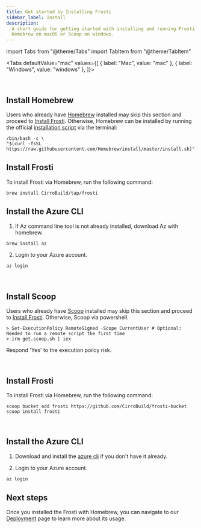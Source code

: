 ```yaml
---
title: Get started by Installing Frosti
sidebar_label: Install
description:
  A short guide for getting started with installing and running Frosti via
  Homebrew on macOS or Scoop on windows.
---
```


import Tabs from "@theme/Tabs"
import TabItem from "@theme/TabItem"


<Tabs defaultValue="mac" values={[
  { label: "Mac", value: "mac" },
  { label: "Windows", value: "windows" },
]}>

<TabItem value="mac">

<br />

## Install Homebrew

Users who already have [Homebrew](https://brew.sh/) installed may skip this section and proceed to
[Install Frosti](#install-Frosti). Otherwise, Homebrew can be installed by
running the official
[installation script](https://github.com/Homebrew/install/blob/master/install.sh)
via the terminal:

```shell
/bin/bash -c \
"$(curl -fsSL https://raw.githubusercontent.com/Homebrew/install/master/install.sh)"
```

## Install Frosti

To install Frosti via Homebrew, run the following command:

```shell
brew install CirroBuild/tap/frosti
```

## Install the Azure CLI

1. If Az command line tool is not already installed, download Az with homebrew.

```bash
brew install az
```

2. Login to your Azure account.

```bash
az login
```

</TabItem>


<TabItem value="windows">

<br />

## Install Scoop

Users who already have [Scoop](https://https://scoop.sh/) installed may skip this section and proceed to
[Install Frosti](#install-Frosti). Otherwise, Scoop via powershell.

```shell
> Set-ExecutionPolicy RemoteSigned -Scope CurrentUser # Optional: Needed to run a remote script the first time
> irm get.scoop.sh | iex
```

Respond 'Yes' to the execution poilcy risk.

<br />

## Install Frosti

To install Frosti via Homebrew, run the following command:

```shell
scoop bucket add frosti https://github.com/CirroBuild/frosti-bucket
scoop install frosti
```

<br />

## Install the Azure CLI

1. Download and install the [azure cli](https://learn.microsoft.com/en-us/cli/azure/install-azure-cli-windows?tabs=azure-cli) if you don't have it already.

2. Login to your Azure account.

```bash
az login
```

</TabItem>
</Tabs>


## Next steps

Once you installed the Frosti with Homebrew, you can navigate to our
[Deployment](/docs/deployment/azure) page to learn more
about its usage.
